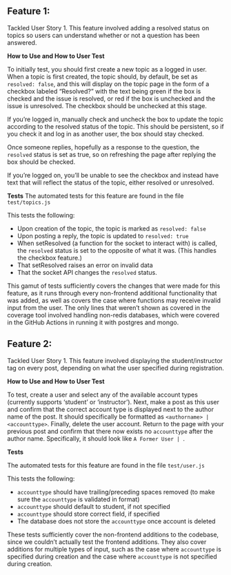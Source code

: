 ## Feature 1:

Tackled User Story 1. This feature involved adding a resolved status on topics so users can understand whether or not a question has been answered.

**How to Use and How to User Test**

To initially test, you should first create a new topic as a logged in user. When a topic is first created, the topic should, by default, be set as `resolved: false`, and this will display on the topic page in the form of a checkbox labeled “Resolved?” with the text being green if the box is checked and the issue is resolved, or red if the box is unchecked and the issue is unresolved. The checkbox should be unchecked at this stage.

If you’re logged in, manually check and uncheck the box to update the topic according to the resolved status of the topic. This should be persistent, so if you check it and log in as another user, the box should stay checked.

Once someone replies, hopefully as a response to the question, the `resolved` status is set as true, so on refreshing the page after replying the box should be checked.

If you’re logged on, you’ll be unable to see the checkbox and instead have text that will reflect the status of the topic, either resolved or unresolved.

**Tests**
The automated tests for this feature are found in the file `test/topics.js`

This tests the following:

- Upon creation of the topic, the topic is marked as `resolved: false`
- Upon posting a reply, the topic is updated to `resolved: true`
- When setResolved (a function for the socket to interact with) is called, the `resolved` status is set to the opposite of what it was. (This handles the checkbox feature.)
- That setResolved raises an error on invalid data
- That the socket API changes the `resolved` status.

This gamut of tests sufficiently covers the changes that were made for this feature, as it runs through every non-frontend additional functionality that was added, as well as covers the case where functions may receive invalid input from the user. The only lines that weren’t shown as covered in the coverage tool involved handling non-redis databases, which were covered in the GitHub Actions in running it with postgres and mongo.




## Feature 2:

Tackled User Story 1. This feature involved displaying the student/instructor tag on every post, depending on what the user specified during registration.

**How to Use and How to User Test**

To test, create a user and select any of the available account types (currently supports ‘student’ or ‘instructor’). Next, make a post as this user and confirm that the correct account type is displayed next to the author name of the post. It should specifically be formatted as
`<authorname> | <accounttype>`. Finally, delete the user account. Return to the page with your previous post and confirm that there now exists no `accounttype` after the author name. Specifically, it should look like `A Former User | `.

**Tests**

The automated tests for this feature are found in the file `test/user.js`

This tests the following:

- `accounttype` should have trailing/preceding spaces removed (to make sure the `accounttype` is validated in format)
- `accounttype` should default to student, if not specified
- `accounttype` should store correct field, if specified
- The database does not store the `accounttype` once account is deleted

These tests sufficiently cover the non-frontend additions to the codebase, since we couldn’t actually test the frontend additions. They also cover additions for multiple types of input, such as the case where `accounttype` is specified during creation and the case where `accounttype` is not specified during creation. 
